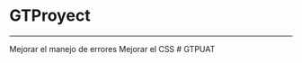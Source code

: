 # GTProyect


--------------------------------------------------
Mejorar el manejo de errores
Mejorar el CSS
#   G T P U A T  
 